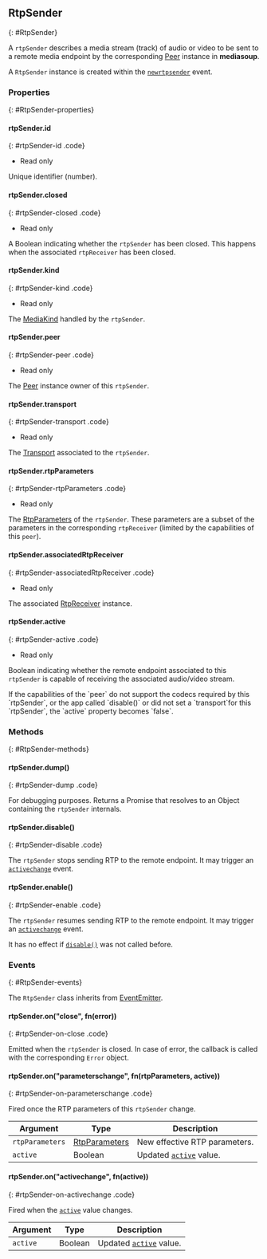 ## RtpSender
{: #RtpSender}

A `rtpSender` describes a media stream (track) of audio or video to be sent to a remote media endpoint by the corresponding [Peer](#Peer) instance in **mediasoup**.

A `RtpSender` instance is created within the [`newrtpsender`](#peer-on-newrtpsender) event.



### Properties
{: #RtpSender-properties}

<section markdown="1">

#### rtpSender.id
{: #rtpSender-id .code}

* Read only

Unique identifier (number).

#### rtpSender.closed
{: #rtpSender-closed .code}

* Read only

A Boolean indicating whether the `rtpSender` has been closed. This happens when the associated  `rtpReceiver` has been closed.

#### rtpSender.kind
{: #rtpSender-kind .code}

* Read only

The [MediaKind](#RtpDictionaries-MediaKind) handled by the `rtpSender`.

#### rtpSender.peer
{: #rtpSender-peer .code}

* Read only

The [Peer](#Peer) instance owner of this `rtpSender`.

#### rtpSender.transport
{: #rtpSender-transport .code}

* Read only

The [Transport](#Transport) associated to the `rtpSender`.

#### rtpSender.rtpParameters
{: #rtpSender-rtpParameters .code}

* Read only

The [RtpParameters](#RtpDictionaries-RtpParameters) of the `rtpSender`. These parameters are a subset of the parameters in the corresponding `rtpReceiver` (limited by the capabilities of this `peer`).

#### rtpSender.associatedRtpReceiver
{: #rtpSender-associatedRtpReceiver .code}

* Read only

The associated [RtpReceiver](#RtpReceiver) instance.

#### rtpSender.active
{: #rtpSender-active .code}

* Read only

Boolean indicating whether the remote endpoint associated to this `rtpSender` is capable of receiving the associated audio/video stream.

<div markdown="1" class="note">
If the capabilities of the `peer` do not support the codecs required by this `rtpSender`, or the app called `disable()` or did not set a `transport`for this `rtpSender`, the `active` property becomes `false`.
</div>

</section>


### Methods
{: #RtpSender-methods}

<section markdown="1">

#### rtpSender.dump()
{: #rtpSender-dump .code}

For debugging purposes. Returns a Promise that resolves to an Object containing the `rtpSender` internals.

#### rtpSender.disable()
{: #rtpSender-disable .code}

The `rtpSender` stops sending RTP to the remote endpoint. It may trigger an [`activechange`](#rtpSender-on-activechange) event.

#### rtpSender.enable()
{: #rtpSender-enable .code}

The `rtpSender` resumes sending RTP to the remote endpoint. It may trigger an [`activechange`](#rtpSender-on-activechange) event.

It has no effect if [`disable()`](##rtpSender-disable) was not called before.

</section>


### Events
{: #RtpSender-events}

The `RtpSender` class inherits from [EventEmitter](https://nodejs.org/api/events.html#events_class_eventemitter).

<section markdown="1">

#### rtpSender.on("close", fn(error))
{: #rtpSender-on-close .code}

Emitted when the `rtpSender` is closed. In case of error, the callback is called with the corresponding `Error` object.

#### rtpSender.on("parameterschange", fn(rtpParameters, active))
{: #rtpSender-on-parameterschange .code}

Fired once the RTP parameters of this `rtpSender` change.

<div markdown="1" class="table-wrapper L3">

Argument | Type    | Description   
-------- | ------- | ----------------
`rtpParameters` | [RtpParameters](#RtpDictionaries-RtpParameters) | New effective RTP parameters.
`active` | Boolean | Updated [`active`](#rtpSender-active) value.

</div>

#### rtpSender.on("activechange", fn(active))
{: #rtpSender-on-activechange .code}

Fired when the [`active`](#rtpSender-active) value changes.

<div markdown="1" class="table-wrapper L3">

Argument | Type    | Description   
-------- | ------- | ----------------
`active` | Boolean | Updated [`active`](#rtpSender-active) value.

</div>

</section>
